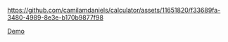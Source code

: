 

https://github.com/camilamdaniels/calculator/assets/11651820/f33689fa-3480-4989-8e3e-b170b9877f98

[Demo](http://localhost:3001/calculator)
